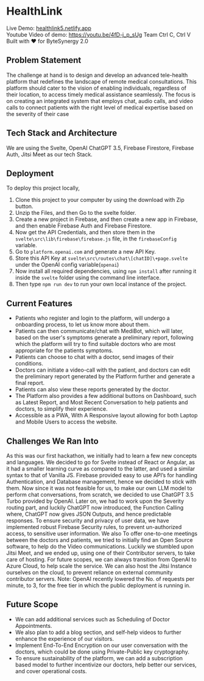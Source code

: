 # HealthLink
Live Demo: [healthlink5.netlify.app](https://healthlink5.netlify.app)  
Youtube Video of demo: https://youtu.be/4fD-j_p_sUg 
Team Ctrl C, Ctrl V  
Built with ❤️ for ByteSynergy 2.0


 

## Problem Statement
The challenge at hand is to design and develop an advanced tele-health platform that redefines the landscape of remote medical consultations. This platform should cater to the vision of enabling individuals, regardless of their location, to access timely medical assistance seamlessly. The focus is on creating an integrated system that employs chat, audio calls, and video calls to connect patients with the right level of medical expertise based on the severity of their case
## Tech Stack and Architecture
We are using the Svelte, OpenAI ChatGPT 3.5, Firebase Firestore, Firebase Auth, Jitsi Meet as our tech Stack.
## Deployment

To deploy this project locally,   
1. Clone this project to your computer by using the download with Zip button. 
2. Unzip the Files, and then Go to the svelte folder. 
3. Create a new project in Firebase, and then create a new app in Firebase, and then enable Firebase Auth and Firebase Firestore. 
4. Now get the API Credentials, and then store them in the `svelte\src\lib\firebase\firebase.js` file, in the `firebaseConfig` variable. 
5. Go to `platform.openai.com` and generate a new API Key. 
6. Store this API Key at `svelte\src\routes\chat\[chatID]\+page.svelte` under the OpenAI config variable(`openai`)
7. Now install all required dependencies, using `npm install` after running it inside the `svelte` folder using the command line interface.
8. Then type `npm run dev` to run your own local instance of the project. 

## Current Features
- Patients who register and login to the platform, will undergo a onboarding process, to let us know more about them. 
- Patients can then communicate/chat with MediBot, which will later, based on the user's symptoms generate a preliminary report, following which the platform will try to find suitable doctors who are most appropriate for the patients symptoms. 
- Patients can choose to chat with a doctor, send images of their conditions.
- Doctors can initiate a video-call with the patient, and doctors can edit the preliminary report generated by the Platform further and generate a final report. 
- Patients can also view these reports generated by the doctor. 
- The Platform also provides a few additional buttons on Dashboard, such as Latest Report, and Most Recent Conversation to help patients and doctors, to simplify their experience.
- Accessible as a PWA, With A Responsive layout allowing for both Laptop and Mobile Users to access the website.

## Challenges We Ran Into
As this was our first hackathon, we initially had to learn a few new concepts and languages. We decided to go for Svelte instead of React or Angular, as it had a smaller learning curve as compared to the latter, and used a similar syntax to that of Vanilla JS. 
Firebase provided easy to use API’s for handling Authentication, and Database management, hence we decided to stick with them. Now since it was not feasible for us, to make our own LLM model to perform chat conversations, from scratch, we decided to use ChatGPT 3.5 Turbo provided by OpenAI. 
Later on, we had to work upon the Severity routing part, and luckily ChatGPT now introduced, the Function Calling where, ChatGPT now gives JSON Outputs, and hence predictable responses. 
To ensure security and privacy of user data, we have implemented robust Firebase Security rules, to prevent un-authorized access, to sensitive user information. 
We also 
To offer one-to-one meetings between the doctors and patients, we tried to initially find an Open Source software, to help do the Video communications. Luckily we stumbled upon Jitsi Meet, and we ended up, using one of their Contributor servers, to take care of hosting. 
For future scopes, we can always transition from OpenAI to Azure Cloud, to help scale the service. We can also host the Jitsi Instance ourselves on the cloud, to prevent reliance on external community contributor servers. 
Note: OpenAI recently lowered the No. of requests per minute, to 3, for the free tier in which the public deployment is running in. 
## Future Scope
-	We can add additional services such as Scheduling of Doctor Appointments. 
-	We also plan to add a blog section, and self-help videos to further enhance the experience of our visitors.
-	Implement End-To-End Encryption on our user conversation with the doctors, which could be done using Private-Public key cryptography. 
-	To ensure sustainability of the platform, we can add a subscription based model to further incentivize our doctors, help better our services, and cover operational costs.

